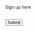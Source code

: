 Sign up here


<form action="?" method="POST">
  <div class="g-recaptcha" data-sitekey="6LcUBQ0aAAAAAEGdQXbsNZDzQd65tt0i3XG4jfPo" data-callback="test"></div>
  <br/>
  <input type="submit" value="Submit">
</form>

<script>
  function test() {
    console.log("TEST")
  }
</script>
